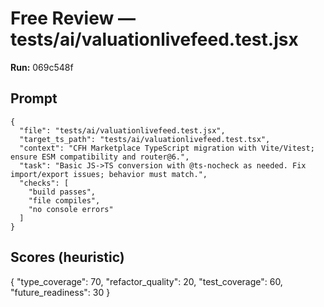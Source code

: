 # Free Review — tests/ai/valuationlivefeed.test.jsx

**Run:** 069c548f

## Prompt

```
{
  "file": "tests/ai/valuationlivefeed.test.jsx",
  "target_ts_path": "tests/ai/valuationlivefeed.test.tsx",
  "context": "CFH Marketplace TypeScript migration with Vite/Vitest; ensure ESM compatibility and router@6.",
  "task": "Basic JS->TS conversion with @ts-nocheck as needed. Fix import/export issues; behavior must match.",
  "checks": [
    "build passes",
    "file compiles",
    "no console errors"
  ]
}
```

## Scores (heuristic)

{
  "type_coverage": 70,
  "refactor_quality": 20,
  "test_coverage": 60,
  "future_readiness": 30
}
